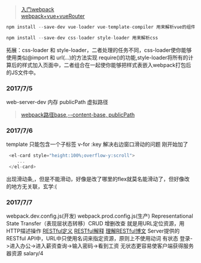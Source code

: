 > [入门webpack](http://www.jianshu.com/p/42e11515c10f)  
> [webpack+vue+vueRouter](https://segmentfault.com/a/1190000008602934)
```js
npm install --save-dev vue-loader vue-template-compiler 用来解析vue的组件，.vue后缀的文件

npm install --save-dev css-loader style-loader 用来解析css
```
拓展：css-loader 和 style-loader，二者处理的任务不同，css-loader使你能够使用类似@import 和 url(…)的方法实现 require()的功能,style-loader将所有的计算后的样式加入页面中，二者组合在一起使你能够把样式表嵌入webpack打包后的JS文件中。

### 2017/7/5  
web-server-dev 内存 publicPath 虚拟路径
> [webpack路径base,--content-base, publicPath](http://www.cnblogs.com/chenshao/p/6362768.html)

### 2017/7/6 
template 只能包含一个子标签 v-for :key 
解决右边窗口滑动的问题 刚开始加了
```js
 <el-card style="height:100%;overflow-y:scroll">
    ...
 </el-card>
 ```
 出现滑动条,，但是不能滑动，好像是改了哪里的flex就莫名能滑动了，但好像改的地方无关联，玄学:(

### 2017/7/7
webpack.dev.config.js(开发) webpack.prod.config.js(生产) 
Representational State Transfer（表现层状态转移）CRUD 增删改查 就是用URL定位资源，用HTTP描述操作
[RESTful定义](http://baike.baidu.com/link?url=zbhZv7ahtxmgc1EZXbjdMCYC21ynMf8Cedv-TEJqejyjzDBywfXyQYc3jl4pntlqa0_6BAryU9k874IJwi2azq)
[RESTful解释](https://www.zhihu.com/question/28557115)
[理解RESTful博文](http://www.ruanyifeng.com/blog/2011/09/restful)
Server提供的RESTful API中，URL中只使用名词来指定资源，原则上不使用动词
有状态 登录->进入办公->进入薪资查询->输入密码->看到工资
无状态更容易使客户端获得服务器资源 salary/4